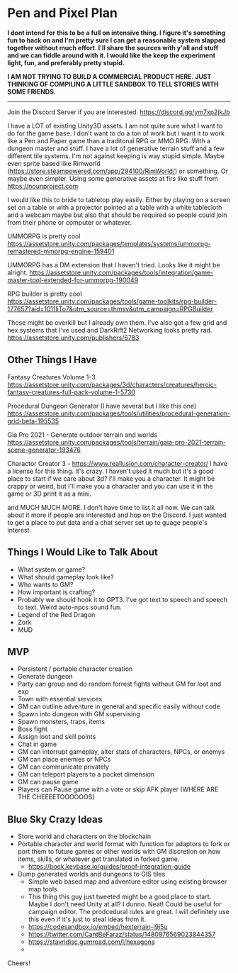 # Pen and Pixel Plan
**I dont intend for this to be a full on intensive thing. I figure it's something fun to hack on and I'm pretty sure I can get a reasonable system slapped together without much effort. I'll share the sources with y'all and stuff and we can fiddle around with it. I would like the keep the experiment light, fun, and preferably pretty stupid.** 

**I AM NOT TRYING TO BUILD A COMMERCIAL PRODUCT HERE. JUST THINKING OF COMPILING A LITTLE SANDBOX TO TELL STORIES WITH SOME FRIENDS.**

---

Join the Discord Server if you are interested.
https://discord.gg/ym7xp2jkJb

I have a LOT of existing Unity3D assets. I am not quite sure what I want to do for the game base. I don't want to do a ton of work but I want it to work like a Pen and Paper game than a traditonal RPG or MMO RPG. With a dungeon master and stuff. I have a lot of generative terrain stuff and a few different tile systems. I'm not against keeping is way stupid simple. Maybe even sprite based like Rimworld (https://store.steampowered.com/app/294100/RimWorld/) or something. Or maybe even simpler. Using some generative assets at firs like stuff from https://nounproject.com

I would like this to bride to tabletop play easily. Either by playing on a screen set on a table or with a projector pointed at a table with a white tablecloth and a webcam maybe but also that should be required so people could join from their phone or computer or whatever.



UMMORPG is pretty cool
https://assetstore.unity.com/packages/templates/systems/ummorpg-remastered-mmorpg-engine-159401

UMMORPG has a DM extension that I haven't tried. Looks like it might be alright.
https://assetstore.unity.com/packages/tools/integration/game-master-tool-extended-for-ummorpg-190049

RPG builder is pretty cool
https://assetstore.unity.com/packages/tools/game-toolkits/rpg-builder-177657?aid=1011liTo7&utm_source=thmsv&utm_campaign=RPGBuilder

Those might be overkill but I already own them. I've also got a few grid and hex systems that I've used and DarkRift2 Networking looks pretty rad.
https://assetstore.unity.com/publishers/6783

Other Things I Have
-------------------

Fantasy Creatures Volume 1-3
https://assetstore.unity.com/packages/3d/characters/creatures/heroic-fantasy-creatures-full-pack-volume-1-5730

Procedural Dungeon Generator (I have several but I like this one)
https://assetstore.unity.com/packages/tools/utilities/procedural-generation-grid-beta-195535

Gia Pro 2021 - Generate outdoor terrain and worlds
https://assetstore.unity.com/packages/tools/terrain/gaia-pro-2021-terrain-scene-generator-193476

Charactor Creator 3 - https://www.reallusion.com/character-creator/
I have a license for this thing. It's crazy. I haven't used it much but it's a good place to start if we care about 3d? I'll make you a character. It might be crappy or weird, but I'll make you a character and you can use it in the game or 3D print it as a mini.


and MUCH MUCH MORE. I don't have time to list it all now. We can talk about it more if people are interested and hop on the Discord. I just wanted to get a place to put data and a chat server set up to guage people's interest.

Things I Would Like to Talk About
---------------------------------

* What system or game?
* What should gameplay look like?
* Who wants to GM?
* How important is crafting?
* Probably we should hook it to GPT3. I've got text to speech and speech to text. Weird auto-npcs sound fun.
* Legend of the Red Dragon
* Zork
* MUD


MVP
---
- Persistent / portable character creation
- Generate dungeon 
- Party can group and do random forrest fights without GM for loot and exp
- Town with essential services
- GM can outline adventure in general and specific easily without code
- Spawn into dungeon with GM supervising
- Spawn monsters, traps, items
- Boss fight
- Assign loot and skill points 
- Chat in game
- GM can interrupt gameplay, alter stats of characters, NPCs, or enemys
- GM can place enemies or NPCs
- GM can communicate privately
- GM can teleport players to a pocket dimension
- GM can pause game
- Players can Pause game with a vote or skip AFK player (WHERE ARE THE CHEEEETOOOOOOS)

Blue Sky Crazy Ideas
--------------------
* Store world and characters on the blockchain
* Portable character and world format with function for adaptors to fork or port them to future games or other worlds with GM discretion on how items, skills, or whatever get translated in forked game.
  - https://book.keybase.io/guides/proof-integration-guide
* Dump generated worlds and dungeons to GIS tiles 
  - Simple web based map and adventure editor using existing browser map tools
  - This thing this guy just tweeted might be a good place to start. Maybe I don't need Unity at all? I dunno. Neat! Could be useful for campaign editor. The prodcedural rules are great. I will definitely use this even if it's just to steal ideas from it.
  - https://codesandbox.io/embed/hexterrain-l9i5u
  - https://twitter.com/CantBeFaraz/status/1480976569023844357
  - https://stavridisc.gumroad.com/l/hexagona
  - 

Cheers!
